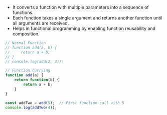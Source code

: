 - It converts a function with multiple parameters into a sequence of functions.
- Each function takes a single argument and returns another function until all arguments are received.
- Helps in functional programming by enabling function reusability and composition.

```js
// Normal Function
// function add(a, b) {
//     return a + b;
// }
// console.log(add(2, 3)); 

// Function Currying
function add(a) {
    return function(b) {
        return a + b;
    }
}

const addTwo = add(5);  // First function call with 5
console.log(addTwo(4));
```
